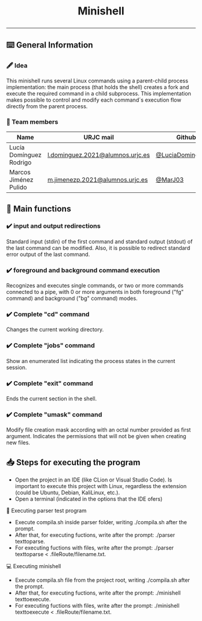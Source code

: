 # <p align="center"> Minishell </p>
***   
## ⌨️ General Information

### 🖋️ Idea
This minishell runs several Linux commands using a parent-child process implementation: the main process (that holds the shell) creates a fork and execute the required command in a child subprocess. This implementation makes possible to control and modify each command´s execution flow directly from the parent process.


### 👷 Team members
| Name | URJC mail | Github user |
| ------------- | ------------- | ----------- |
| Lucía Domínguez Rodrigo | l.dominguez.2021@alumnos.urjc.es | [@LuciaDominguezRodrigo](https://github.com/LuciaDominguezRodrigo) |
| Marcos Jiménez Pulido  | m.jimenezp.2021@alumnos.urjc.es | [@MarJ03](https://github.com/MarJ03) |


## 🚀 Main functions

### ✔️ input and output redirections
Standard input (stdin) of the first command and standard output (stdout) of the last command can be modified. 
Also, it is possible to redirect standard error output of the last command.

### ✔️ foreground and background command execution
Recognizes and executes single commands, or two or more commands connected to a pipe, with 0 or more arguments in both foreground ("fg" command) and background ("bg" command) modes.

### ✔️ Complete "cd" command
Changes the current working directory.

### ✔️ Complete "jobs" command
Show an enumerated list indicating the process states in the current session.

### ✔️ Complete "exit" command
Ends the current section in the shell.

### ✔️ Complete "umask" command
Modify file creation mask according with an octal number provided as first argument. Indicates the permissions that will not be given when creating new files.


## 📥 Steps for executing the program
 - Open the project in an IDE (like CLion or Visual Studio Code). Is important to execute this project with Linux, regardless the extension (could be Ubuntu, Debian, KaliLinux, etc.).
 - Open a terminal (indicated in the options that the IDE ofers)

 🔬 Executing parser test program
 - Execute compila.sh inside parser folder, writing ./compila.sh after the prompt.
 - After that, for executing fuctions, write after the prompt: ./parser texttoparse.
 - For executing fuctions with files, write after the prompt: ./parser texttoparse < .fileRoute/filename.txt.

 💻 Executing minishell
 - Execute compila.sh file from the project root, writing ./compila.sh after the prompt.
 - After that, for executing fuctions, write after the prompt: ./minishell texttoexecute.
 - For executing fuctions with files, write after the prompt: ./minishell texttoexecute < .fileRoute/filename.txt.
